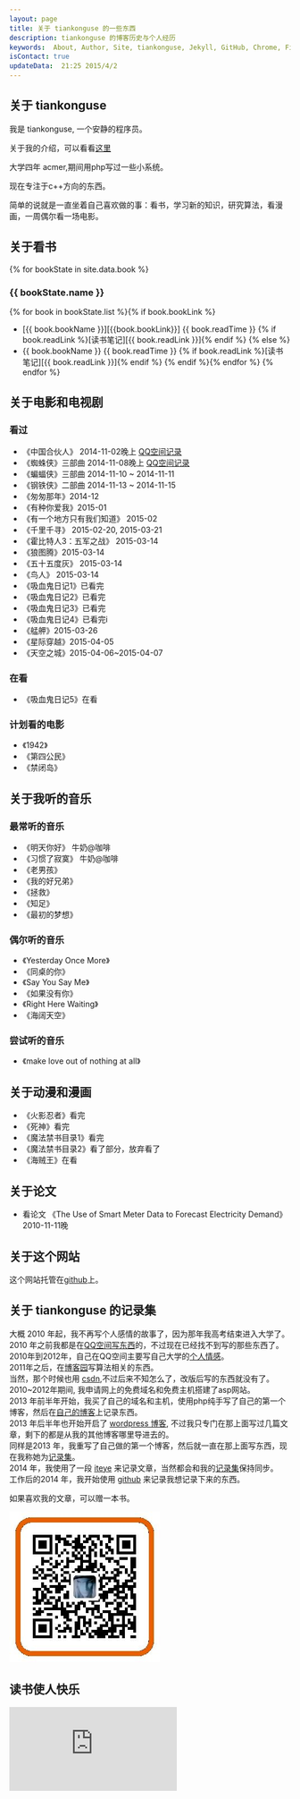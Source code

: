 ```yaml
---
layout: page
title: 关于 tiankonguse 的一些东西
description: tiankonguse 的博客历史与个人经历
keywords:  About, Author, Site, tiankonguse, Jekyll, GitHub, Chrome, Firefox, Safari, IE, MS, Contact, Change, Log, SEO
isContact: true
updateData:  21:25 2015/4/2
---
```


## 关于 tiankonguse

我是 tiankonguse, 一个安静的程序员。  

关于我的介绍，可以看看[这里][lab-kirichik]  

大学四年 acmer,期间用php写过一些小系统。  

现在专注于c++方向的东西。  


简单的说就是一直坐着自己喜欢做的事：看书，学习新的知识，研究算法，看漫画，一周偶尔看一场电影。



## 关于看书


{% for bookState in site.data.book %}

### {{ bookState.name }}

{% for book in bookState.list %}{% if book.bookLink %}
* [{{ book.bookName }}][{{book.bookLink}}] {{ book.readTime }} {% if book.readLink %}[读书笔记][{{ book.readLink }}]{% endif %}
{% else %}
* {{ book.bookName }} {{ book.readTime }} {% if book.readLink %}[读书笔记][{{ book.readLink }}]{% endif %}
{% endif %}{% endfor %}
{% endfor %}




## 关于电影和电视剧


### 看过

* 《中国合伙人》 2014-11-02晚上 [QQ空间记录][qzone-china-people]
* 《蜘蛛侠》三部曲 2014-11-08晚上 [QQ空间记录][5a55f12fd7055f54d7060400]
* 《蝙蝠侠》三部曲 2014-11-10 ~ 2014-11-11 
* 《钢铁侠》二部曲 2014-11-13 ~ 2014-11-15 
* 《匆匆那年》2014-12
* 《有种你爱我》2015-01
* 《有一个地方只有我们知道》 2015-02
* 《千里千寻》 2015-02-20, 2015-03-21
* 《霍比特人3：五军之战》 2015-03-14
* 《狼图腾》2015-03-14
* 《五十五度灰》 2015-03-14
* 《鸟人》 2015-03-14
* 《吸血鬼日记1》已看完
* 《吸血鬼日记2》已看完
* 《吸血鬼日记3》已看完
* 《吸血鬼日记4》已看完i
* 《艋舺》2015-03-26
* 《星际穿越》2015-04-05
* 《天空之城》2015-04-06~2015-04-07


### 在看

* 《吸血鬼日记5》在看


### 计划看的电影


* 《1942》
* 《第四公民》
* 《禁闭岛》

## 关于我听的音乐

### 最常听的音乐

* 《明天你好》 牛奶@咖啡
* 《习惯了寂寞》 牛奶@咖啡
* 《老男孩》
* 《我的好兄弟》
* 《拯救》
* 《知足》
* 《最初的梦想》

### 偶尔听的音乐

* 《Yesterday Once More》
* 《同桌的你》
* 《Say You Say Me》
* 《如果没有你》
* 《Right Here Waiting》
* 《海阔天空》

### 尝试听的音乐

* 《make love out of nothing at all》


## 关于动漫和漫画 

* 《火影忍者》看完
* 《死神》看完
* 《魔法禁书目录1》看完
* 《魔法禁书目录2》看了部分，放弃看了
* 《海贼王》在看


## 关于论文

* 看论文 《The Use of Smart Meter Data to Forecast Electricity Demand》 2010-11-11晚

## 关于这个网站

这个网站托管在[github][github-tiankonguse]上。   


## 关于 tiankonguse 的记录集

大概 2010 年起，我不再写个人感情的故事了，因为那年我高考结束进入大学了。    
2010 年之前我都是在[QQ空间写东西][qzone]的，不过现在已经找不到写的那些东西了。    
2010年到2012年，自己在QQ空间主要写自己大学的[个人情感][qzone]。    
2011年之后，在[博客园][cnblogs]写算法相关的东西。    
当然，那个时候也用 [csdn][],不过后来不知怎么了，改版后写的东西就没有了。 
2010~2012年期间, 我申请网上的免费域名和免费主机搭建了asp网站。  
2013 年前半年开始，我买了自己的域名和主机，使用php纯手写了自己的第一个博客，然后在[自己的博客][firstblog]上记录东西。    
2013 年后半年也开始开启了 [wordpress 博客][wordpress], 不过我只专门在那上面写过几篇文章，剩下的都是从我的其他博客哪里导进去的。    
同样是2013 年，我重写了自己做的第一个博客，然后就一直在那上面写东西，现在我称她为[记录集][record]。    
2014 年，我使用了一段 [iteye][] 来记录文章，当然都会和我的[记录集][record]保持同步。    
工作后的2014 年，我开始使用 [github][] 来记录我想记录下来的东西。    


如果喜欢我的文章，可以赠一本书。

![zhifubao_code][]



## 读书使人快乐

![book-list][]



[zhifubao_code]: /images/zhifubao_code.jpg
[5a55f12fd7055f54d7060400]: http://user.qzone.qq.com/804345178/mood/5a55f12fd7055f54d7060400.1
[book-list]: http://tiankonguse.com/lab/cloudLink/baidupan.php?url=/1915453531/430766252.png
[qzone-china-people]: http://user.qzone.qq.com/804345178/mood/5a55f12f770d55540bcc0300.
[github-tiankonguse]: https://github.com/tiankonguse/tiankonguse.github.io
[Computer-Parables-Enlightenment-in-the-Information-Age]: http://github.tiankonguse.com/blog/2014/11/01/Computer-Parables-Enlightenment-in-the-Information-Age/
[the-ten-of-programming]: http://github.tiankonguse.com/blog/2014/10/31/the-ten-of-programming/
[the-tao-of-programming]: http://github.tiankonguse.com/blog/2014/10/29/the-tao-of-programming/
[csdn]: http://blog.csdn.net/tiankonguse
[github]: http://github.tiankonguse.com/
[iteye]: http://tiankonguse.iteye.com/
[record]: http://tiankonguse.com/record/
[wordpress]: http://tiankonguse.com/blog/
[firstblog]: http://tiankonguse.com/firstblog/
[cnblogs]: http://www.cnblogs.com/tiankonguse/
[qzone]: http://user.qzone.qq.com/804345178/
[On-Top-of-Tides]: http://github.tiankonguse.com/blog/2014/10/22/On-Top-of-Tides/
[lab-kirichik]: http://tiankonguse.com/lab/kirichik/
[douban-Learning-SQL]: http://book.douban.com/subject/4872454/
[douban-High-Performance-MySQL-3rd]: http://book.douban.com/subject/23008813/
[douban-MySQL-High-Availability]: http://book.douban.com/subject/6847455/
[douban-SQL-Antipatterns]: http://book.douban.com/subject/6800774/
[douban-mysql-3729677]: http://book.douban.com/subject/3729677/
